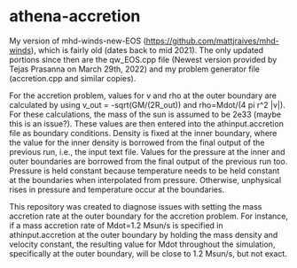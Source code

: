 # athena-accretion
My version of mhd-winds-new-EOS (https://github.com/mattjraives/mhd-winds), which is fairly old (dates back to mid 2021).
The only updated portions since then are the qw_EOS.cpp file (Newest version provided by Tejas Prasanna on March 29th, 2022) and my problem generator file (accretion.cpp and similar copies).

For the accretion problem, values for v and rho at the outer boundary are calculated by using v_out = -sqrt(GM/(2R_out)) and rho=Mdot/(4 pi r^2 |v|).
For these calculations, the mass of the sun is assumed to be 2e33 (maybe this is an issue?).
These values are then entered into the athinput.accretion file as boundary conditions.
Density is fixed at the inner boundary, where the value for the inner density is borrowed from the final output of the previous run, i.e., the input text file.
Values for the pressure at the inner and outer boundaries are borrowed from the final output of the previous run too.
Pressure is held constant because temperature needs to be held constant at the boundaries when interpolated from pressure.
Otherwise, unphysical rises in pressure and temperature occur at the boundaries.

This repository was created to diagnose issues with setting the mass accretion rate at the outer boundary for the accretion problem.
For instance, if a mass accretion rate of Mdot=1.2 Msun/s is specified in athinput.accretion at the outer boundary by holding the mass density and velocity constant, the resulting value for Mdot throughout the simulation, specifically at the outer boundary, will be close to 1.2 Msun/s, but not exact.
